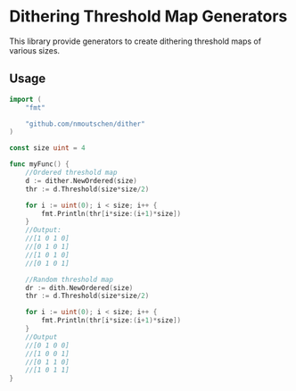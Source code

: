 Dithering Threshold Map Generators
==================================

This library provide generators to create dithering threshold maps of various sizes.

## Usage

```go
import (
    "fmt"

    "github.com/nmoutschen/dither"
)

const size uint = 4

func myFunc() {
    //Ordered threshold map
    d := dither.NewOrdered(size)
    thr := d.Threshold(size*size/2)

    for i := uint(0); i < size; i++ {
        fmt.Println(thr[i*size:(i+1)*size])
    }
    //Output:
    //[1 0 1 0]
    //[0 1 0 1]
    //[1 0 1 0]
    //[0 1 0 1]

    //Random threshold map
    dr := dith.NewOrdered(size)
    thr := d.Threshold(size*size/2)

    for i := uint(0); i < size; i++ {
        fmt.Println(thr[i*size:(i+1)*size])
    }
    //Output
    //[0 1 0 0]
    //[1 0 0 1]
    //[0 1 1 0]
    //[1 0 1 1]
}
```